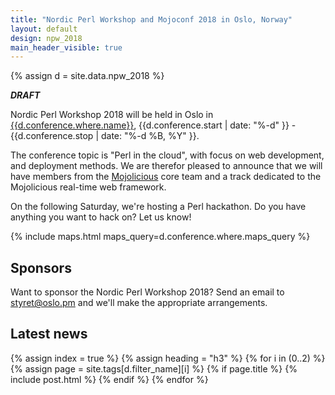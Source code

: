 ```yaml
---
title: "Nordic Perl Workshop and Mojoconf 2018 in Oslo, Norway"
layout: default
design: npw_2018
main_header_visible: true
---
```


{% assign d = site.data.npw_2018 %}

***DRAFT***

Nordic Perl Workshop 2018 will be held in Oslo
in <a href="{{site.maps_url}}{{d.conference.where.maps_query}}">{{d.conference.where.name}}</a>,
{{d.conference.start | date: "%-d" }} - {{d.conference.stop | date: "%-d %B, %Y" }}.

The conference topic is "Perl in the cloud", with focus on web development,
and deployment methods. We are therefor pleased to announce that we will
have members from the [Mojolicious](http://mojolicious.org/) core team and
a track dedicated to the Mojolicious real-time web framework.

On the following Saturday, we're hosting a Perl hackathon. Do you have anything you
want to hack on? Let us know!

{% include maps.html maps_query=d.conference.where.maps_query %}

## Sponsors

Want to sponsor the Nordic Perl Workshop 2018? Send an email to
[styret@oslo.pm](styret@oslo.pm) and we'll make the appropriate arrangements.

## Latest news

{% assign index = true %}
{% assign heading = "h3" %}
{% for i in (0..2) %}
  {% assign page = site.tags[d.filter_name][i] %}
  {% if page.title %}
    {% include post.html %}
  {% endif %}
{% endfor %}
